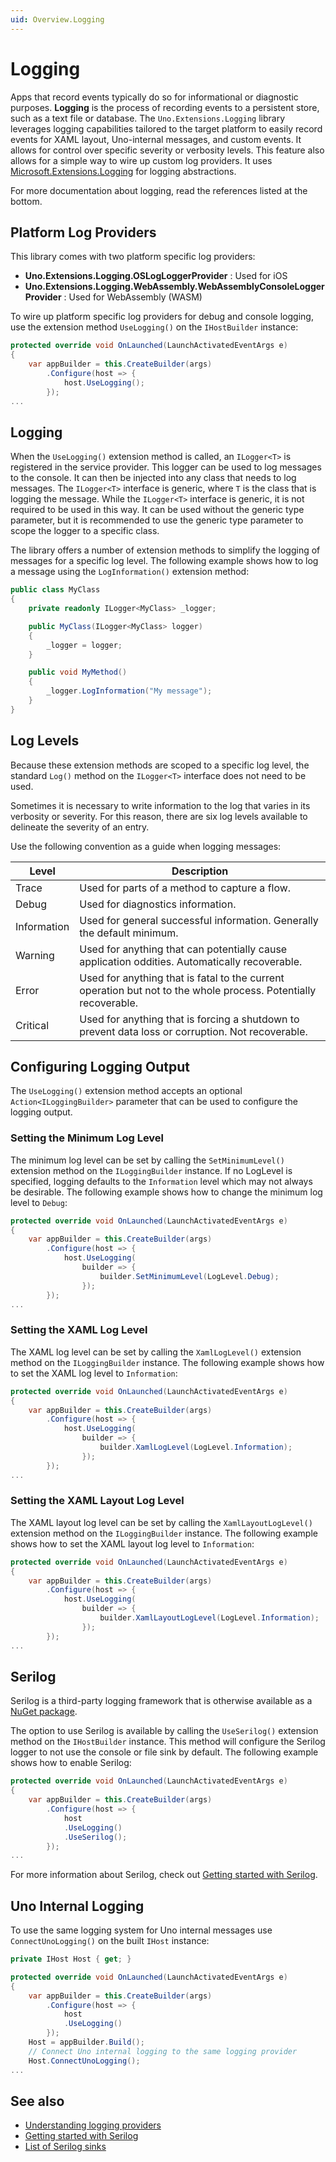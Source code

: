 ```yaml
---
uid: Overview.Logging
---
```


# Logging

Apps that record events typically do so for informational or diagnostic purposes. **Logging** is the process of recording events to a persistent store, such as a text file or database. The `Uno.Extensions.Logging` library leverages logging capabilities tailored to the target platform to easily record events for XAML layout, Uno-internal messages, and custom events. It allows for control over specific severity or verbosity levels. This feature also allows for a simple way to wire up custom log providers. It uses [Microsoft.Extensions.Logging](https://www.nuget.org/packages/Microsoft.Extensions.Logging) for logging abstractions.

For more documentation about logging, read the references listed at the bottom.

## Platform Log Providers

This library comes with two platform specific log providers:

  - **Uno.Extensions.Logging.OSLogLoggerProvider** : Used for iOS
  - **Uno.Extensions.Logging.WebAssembly.WebAssemblyConsoleLoggerProvider** : Used for WebAssembly (WASM)

To wire up platform specific log providers for debug and console logging, use the extension method `UseLogging()` on the `IHostBuilder` instance:

```csharp
protected override void OnLaunched(LaunchActivatedEventArgs e)
{
    var appBuilder = this.CreateBuilder(args)
        .Configure(host => {
            host.UseLogging();
        });
...
```

## Logging

When the `UseLogging()` extension method is called, an `ILogger<T>` is registered in the service provider. This logger can be used to log messages to the console. It can then be injected into any class that needs to log messages. The `ILogger<T>` interface is generic, where `T` is the class that is logging the message. While the `ILogger<T>` interface is generic, it is not required to be used in this way. It can be used without the generic type parameter, but it is recommended to use the generic type parameter to scope the logger to a specific class.

The library offers a number of extension methods to simplify the logging of messages for a specific log level. The following example shows how to log a message using the `LogInformation()` extension method:

```csharp
public class MyClass
{
    private readonly ILogger<MyClass> _logger;

    public MyClass(ILogger<MyClass> logger)
    {
        _logger = logger;
    }

    public void MyMethod()
    {
        _logger.LogInformation("My message");
    }
}
```

## Log Levels

Because these extension methods are scoped to a specific log level, the standard `Log()` method on the `ILogger<T>` interface does not need to be used.

Sometimes it is necessary to write information to the log that varies in its verbosity or severity. For this reason, there are six log levels available to delineate the severity of an entry.

Use the following convention as a guide when logging messages:

| Level | Description |
|-------|-------------|
| Trace | Used for parts of a method to capture a flow. |
| Debug | Used for diagnostics information. |
| Information | Used for general successful information. Generally the default minimum. |
| Warning | Used for anything that can potentially cause application oddities. Automatically recoverable. |
| Error | Used for anything that is fatal to the current operation but not to the whole process. Potentially recoverable. |
| Critical | Used for anything that is forcing a shutdown to prevent data loss or corruption. Not recoverable. |

## Configuring Logging Output

The `UseLogging()` extension method accepts an optional `Action<ILoggingBuilder>` parameter that can be used to configure the logging output.

### Setting the Minimum Log Level

The minimum log level can be set by calling the `SetMinimumLevel()` extension method on the `ILoggingBuilder` instance. If no LogLevel is specified, logging defaults to the `Information` level which may not always be desirable. The following example shows how to change the minimum log level to `Debug`:

```csharp
protected override void OnLaunched(LaunchActivatedEventArgs e)
{
    var appBuilder = this.CreateBuilder(args)
        .Configure(host => {
            host.UseLogging(
                builder => {
                    builder.SetMinimumLevel(LogLevel.Debug);
                });
        });
...
```

### Setting the XAML Log Level

The XAML log level can be set by calling the `XamlLogLevel()` extension method on the `ILoggingBuilder` instance. The following example shows how to set the XAML log level to `Information`:

```csharp
protected override void OnLaunched(LaunchActivatedEventArgs e)
{
    var appBuilder = this.CreateBuilder(args)
        .Configure(host => {
            host.UseLogging(
                builder => {
                    builder.XamlLogLevel(LogLevel.Information);
                });
        });
...
```

### Setting the XAML Layout Log Level

The XAML layout log level can be set by calling the `XamlLayoutLogLevel()` extension method on the `ILoggingBuilder` instance. The following example shows how to set the XAML layout log level to `Information`:

```csharp
protected override void OnLaunched(LaunchActivatedEventArgs e)
{
    var appBuilder = this.CreateBuilder(args)
        .Configure(host => {
            host.UseLogging(
                builder => {
                    builder.XamlLayoutLogLevel(LogLevel.Information);
                });
        });
...
```

## Serilog

Serilog is a third-party logging framework that is otherwise available as a [NuGet package](https://www.nuget.org/packages/Serilog).

The option to use Serilog is available by calling the `UseSerilog()` extension method on the `IHostBuilder` instance. This method will configure the Serilog logger to not use the console or file sink by default. The following example shows how to enable Serilog:

```csharp
protected override void OnLaunched(LaunchActivatedEventArgs e)
{
    var appBuilder = this.CreateBuilder(args)
        .Configure(host => {
            host
            .UseLogging()
            .UseSerilog();
        });
...
```

For more information about Serilog, check out [Getting started with Serilog](https://github.com/serilog/serilog/wiki/Getting-Started).

## Uno Internal Logging

To use the same logging system for Uno internal messages use `ConnectUnoLogging()` on the built `IHost` instance:

```csharp
private IHost Host { get; }

protected override void OnLaunched(LaunchActivatedEventArgs e)
{
    var appBuilder = this.CreateBuilder(args)
        .Configure(host => {
            host
            .UseLogging()
        });
    Host = appBuilder.Build();
    // Connect Uno internal logging to the same logging provider
    Host.ConnectUnoLogging();
...
```

## See also

- [Understanding logging providers](https://learn.microsoft.com/aspnet/core/fundamentals/logging/)
- [Getting started with Serilog](https://github.com/serilog/serilog/wiki/Getting-Started)
- [List of Serilog sinks](https://github.com/serilog/serilog/wiki/Provided-Sinks)
